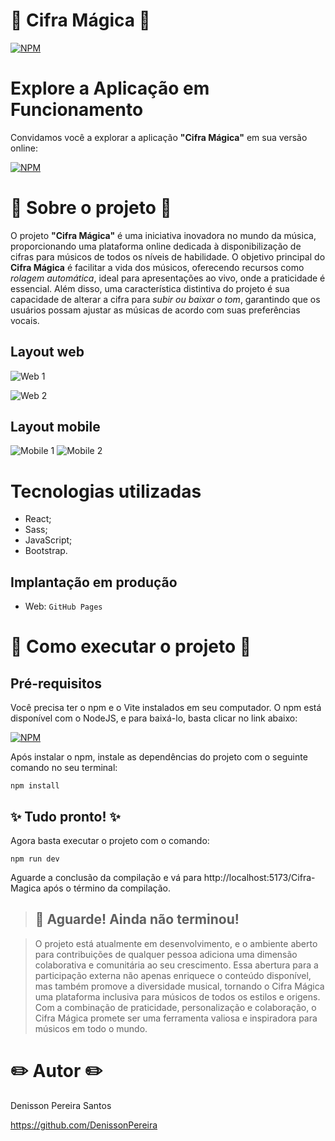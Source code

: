 # 🎵 Cifra Mágica 🎵

[![NPM](https://img.shields.io/npm/l/react)](https://github.com/DenissonPereira/Cifra-Magica/blob/main/LICENSE) 

# Explore a Aplicação em Funcionamento

Convidamos você a explorar a aplicação **"Cifra Mágica"** em sua versão online: 

[![NPM](https://img.shields.io/badge/Clique%20Aqui-8A2BE2)](https://denissonpereira.github.io/Cifra-Magica/)

# 📑 Sobre o projeto 📑

O projeto **"Cifra Mágica"** é uma iniciativa inovadora no mundo da música, proporcionando uma plataforma online dedicada à disponibilização de cifras para músicos de todos os níveis de habilidade. O objetivo principal do **Cifra Mágica** é facilitar a vida dos músicos, oferecendo recursos como *rolagem automática*, ideal para apresentações ao vivo, onde a praticidade é essencial. Além disso, uma característica distintiva do projeto é sua capacidade de alterar a cifra para *subir ou baixar o tom*, garantindo que os usuários possam ajustar as músicas de acordo com suas preferências vocais.

## Layout web
![Web 1](./public/music.gif) 

![Web 2](./public/web2.png) 

## Layout mobile
![Mobile 1](./public/mob1.jpg) ![Mobile 2](./public/mob2.jpg)

# Tecnologias utilizadas

- React;
- Sass;
- JavaScript;
- Bootstrap.

## Implantação em produção

- Web: `GitHub Pages`

# 🚀 Como executar o projeto 🚀

## Pré-requisitos

Você precisa ter o npm e o Vite instalados em seu computador. O npm está disponível com o NodeJS, e para baixá-lo, basta clicar no link abaixo:

[![NPM](https://img.shields.io/badge/NodeJS-228B22)](https://nodejs.org/en)

Após instalar o npm, instale as dependências do projeto com o seguinte comando no seu terminal:

```
npm install
```

## ✨ Tudo pronto! ✨

Agora basta executar o projeto com o comando:

```
npm run dev
```

Aguarde a conclusão da compilação e vá para http://localhost:5173/Cifra-Magica após o término da compilação.

>## 🚨 Aguarde! Ainda não terminou!

>O projeto está atualmente em desenvolvimento, e o ambiente aberto para contribuições de qualquer pessoa adiciona uma dimensão colaborativa e comunitária ao seu crescimento. Essa abertura para a participação externa não apenas enriquece o conteúdo disponível, mas também promove a diversidade musical, tornando o Cifra Mágica uma plataforma inclusiva para músicos de todos os estilos e origens. Com a combinação de praticidade, personalização e colaboração, o Cifra Mágica promete ser uma ferramenta valiosa e inspiradora para músicos em todo o mundo.

# ✏️ Autor ✏️

Denisson Pereira Santos

https://github.com/DenissonPereira